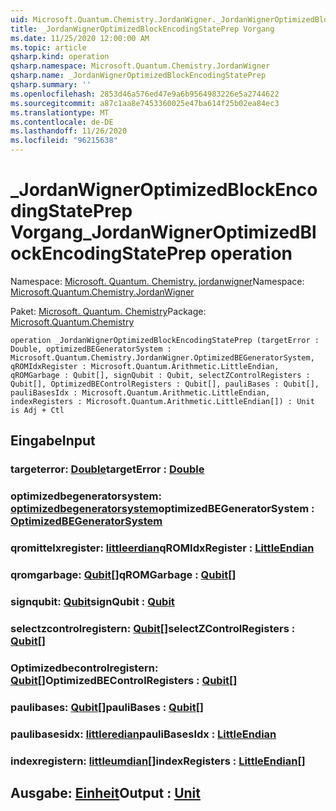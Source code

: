 ```yaml
---
uid: Microsoft.Quantum.Chemistry.JordanWigner._JordanWignerOptimizedBlockEncodingStatePrep
title: _JordanWignerOptimizedBlockEncodingStatePrep Vorgang
ms.date: 11/25/2020 12:00:00 AM
ms.topic: article
qsharp.kind: operation
qsharp.namespace: Microsoft.Quantum.Chemistry.JordanWigner
qsharp.name: _JordanWignerOptimizedBlockEncodingStatePrep
qsharp.summary: ''
ms.openlocfilehash: 2853d46a576ed47e9a6b9564983226e5a2744622
ms.sourcegitcommit: a87c1aa8e7453360025e47ba614f25b02ea84ec3
ms.translationtype: MT
ms.contentlocale: de-DE
ms.lasthandoff: 11/26/2020
ms.locfileid: "96215638"
---
```

# <a name="_jordanwigneroptimizedblockencodingstateprep-operation"></a><span data-ttu-id="18a2c-102">_JordanWignerOptimizedBlockEncodingStatePrep Vorgang</span><span class="sxs-lookup"><span data-stu-id="18a2c-102">_JordanWignerOptimizedBlockEncodingStatePrep operation</span></span>

<span data-ttu-id="18a2c-103">Namespace: [Microsoft. Quantum. Chemistry. jordanwigner](xref:Microsoft.Quantum.Chemistry.JordanWigner)</span><span class="sxs-lookup"><span data-stu-id="18a2c-103">Namespace: [Microsoft.Quantum.Chemistry.JordanWigner](xref:Microsoft.Quantum.Chemistry.JordanWigner)</span></span>

<span data-ttu-id="18a2c-104">Paket: [Microsoft. Quantum. Chemistry](https://nuget.org/packages/Microsoft.Quantum.Chemistry)</span><span class="sxs-lookup"><span data-stu-id="18a2c-104">Package: [Microsoft.Quantum.Chemistry](https://nuget.org/packages/Microsoft.Quantum.Chemistry)</span></span>




```qsharp
operation _JordanWignerOptimizedBlockEncodingStatePrep (targetError : Double, optimizedBEGeneratorSystem : Microsoft.Quantum.Chemistry.JordanWigner.OptimizedBEGeneratorSystem, qROMIdxRegister : Microsoft.Quantum.Arithmetic.LittleEndian, qROMGarbage : Qubit[], signQubit : Qubit, selectZControlRegisters : Qubit[], OptimizedBEControlRegisters : Qubit[], pauliBases : Qubit[], pauliBasesIdx : Microsoft.Quantum.Arithmetic.LittleEndian, indexRegisters : Microsoft.Quantum.Arithmetic.LittleEndian[]) : Unit is Adj + Ctl
```


## <a name="input"></a><span data-ttu-id="18a2c-105">Eingabe</span><span class="sxs-lookup"><span data-stu-id="18a2c-105">Input</span></span>

### <a name="targeterror--double"></a><span data-ttu-id="18a2c-106">targeterror: [Double](xref:microsoft.quantum.lang-ref.double)</span><span class="sxs-lookup"><span data-stu-id="18a2c-106">targetError : [Double](xref:microsoft.quantum.lang-ref.double)</span></span>




### <a name="optimizedbegeneratorsystem--optimizedbegeneratorsystem"></a><span data-ttu-id="18a2c-107">optimizedbegeneratorsystem: [optimizedbegeneratorsystem](xref:Microsoft.Quantum.Chemistry.JordanWigner.OptimizedBEGeneratorSystem)</span><span class="sxs-lookup"><span data-stu-id="18a2c-107">optimizedBEGeneratorSystem : [OptimizedBEGeneratorSystem](xref:Microsoft.Quantum.Chemistry.JordanWigner.OptimizedBEGeneratorSystem)</span></span>




### <a name="qromidxregister--littleendian"></a><span data-ttu-id="18a2c-108">qromittelxregister: [littleerdian](xref:Microsoft.Quantum.Arithmetic.LittleEndian)</span><span class="sxs-lookup"><span data-stu-id="18a2c-108">qROMIdxRegister : [LittleEndian](xref:Microsoft.Quantum.Arithmetic.LittleEndian)</span></span>




### <a name="qromgarbage--qubit"></a><span data-ttu-id="18a2c-109">qromgarbage: [Qubit](xref:microsoft.quantum.lang-ref.qubit)[]</span><span class="sxs-lookup"><span data-stu-id="18a2c-109">qROMGarbage : [Qubit](xref:microsoft.quantum.lang-ref.qubit)[]</span></span>




### <a name="signqubit--qubit"></a><span data-ttu-id="18a2c-110">signqubit: [Qubit](xref:microsoft.quantum.lang-ref.qubit)</span><span class="sxs-lookup"><span data-stu-id="18a2c-110">signQubit : [Qubit](xref:microsoft.quantum.lang-ref.qubit)</span></span>




### <a name="selectzcontrolregisters--qubit"></a><span data-ttu-id="18a2c-111">selectzcontrolregistern: [Qubit](xref:microsoft.quantum.lang-ref.qubit)[]</span><span class="sxs-lookup"><span data-stu-id="18a2c-111">selectZControlRegisters : [Qubit](xref:microsoft.quantum.lang-ref.qubit)[]</span></span>




### <a name="optimizedbecontrolregisters--qubit"></a><span data-ttu-id="18a2c-112">Optimizedbecontrolregistern: [Qubit](xref:microsoft.quantum.lang-ref.qubit)[]</span><span class="sxs-lookup"><span data-stu-id="18a2c-112">OptimizedBEControlRegisters : [Qubit](xref:microsoft.quantum.lang-ref.qubit)[]</span></span>




### <a name="paulibases--qubit"></a><span data-ttu-id="18a2c-113">paulibases: [Qubit](xref:microsoft.quantum.lang-ref.qubit)[]</span><span class="sxs-lookup"><span data-stu-id="18a2c-113">pauliBases : [Qubit](xref:microsoft.quantum.lang-ref.qubit)[]</span></span>




### <a name="paulibasesidx--littleendian"></a><span data-ttu-id="18a2c-114">paulibasesidx: [littleredian](xref:Microsoft.Quantum.Arithmetic.LittleEndian)</span><span class="sxs-lookup"><span data-stu-id="18a2c-114">pauliBasesIdx : [LittleEndian](xref:Microsoft.Quantum.Arithmetic.LittleEndian)</span></span>




### <a name="indexregisters--littleendian"></a><span data-ttu-id="18a2c-115">indexregistern: [littleumdian](xref:Microsoft.Quantum.Arithmetic.LittleEndian)[]</span><span class="sxs-lookup"><span data-stu-id="18a2c-115">indexRegisters : [LittleEndian](xref:Microsoft.Quantum.Arithmetic.LittleEndian)[]</span></span>





## <a name="output--unit"></a><span data-ttu-id="18a2c-116">Ausgabe: [Einheit](xref:microsoft.quantum.lang-ref.unit)</span><span class="sxs-lookup"><span data-stu-id="18a2c-116">Output : [Unit](xref:microsoft.quantum.lang-ref.unit)</span></span>

